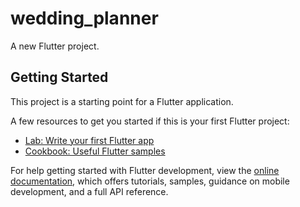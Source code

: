 # wedding_planner

A new Flutter project.

## Getting Started

This project is a starting point for a Flutter application.

A few resources to get you started if this is your first Flutter project:

- [Lab: Write your first Flutter app](https://docs.flutter.dev/get-started/codelab)
- [Cookbook: Useful Flutter samples](https://docs.flutter.dev/cookbook)

For help getting started with Flutter development, view the
[online documentation](https://docs.flutter.dev/), which offers tutorials,
samples, guidance on mobile development, and a full API reference.

<meta-data android:name="com.google.android.maps.v2.API_KEY"
android:value="AIzaSyAKj3hHX5bDqPyrTdFfPp6GqiqfzDUHgMo"/>